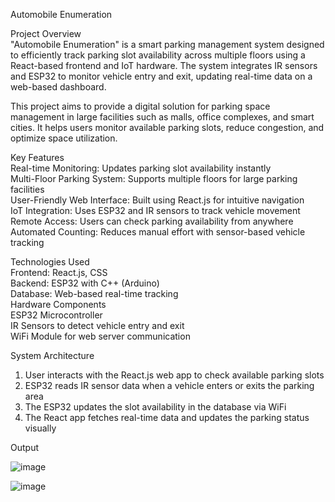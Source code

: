 Automobile Enumeration  

Project Overview  
"Automobile Enumeration" is a smart parking management system designed to efficiently track parking slot availability across multiple floors using a React-based frontend and IoT hardware. The system integrates IR sensors and ESP32 to monitor vehicle entry and exit, updating real-time data on a web-based dashboard.  

This project aims to provide a digital solution for parking space management in large facilities such as malls, office complexes, and smart cities. It helps users monitor available parking slots, reduce congestion, and optimize space utilization.  

Key Features  
Real-time Monitoring: Updates parking slot availability instantly  
Multi-Floor Parking System: Supports multiple floors for large parking facilities  
User-Friendly Web Interface: Built using React.js for intuitive navigation  
IoT Integration: Uses ESP32 and IR sensors to track vehicle movement  
Remote Access: Users can check parking availability from anywhere  
Automated Counting: Reduces manual effort with sensor-based vehicle tracking  

Technologies Used  
Frontend: React.js, CSS  
Backend: ESP32 with C++ (Arduino)  
Database: Web-based real-time tracking  
Hardware Components  
ESP32 Microcontroller  
IR Sensors to detect vehicle entry and exit  
WiFi Module for web server communication  

System Architecture  
1. User interacts with the React.js web app to check available parking slots  
2. ESP32 reads IR sensor data when a vehicle enters or exits the parking area  
3. The ESP32 updates the slot availability in the database via WiFi  
4. The React app fetches real-time data and updates the parking status visually  

Output

![image](https://github.com/user-attachments/assets/720813e4-3e68-4b4a-a110-d2af5b5696b6)


![image](https://github.com/user-attachments/assets/d5585f73-cdca-4005-8ab2-2d26e5de53de)

